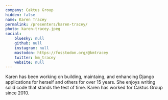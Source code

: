 ```yaml
---
company: Caktus Group
hidden: false
name: Karen Tracey
permalink: /presenters/karen-tracey/
photo: karen-tracey.jpeg
social:
    bluesky: null
    github: null
    instagram: null
    mastodon: https://fosstodon.org/@kmtracey
    twitter: km_tracey
    website: null
---
```


Karen has been working on building, maintaing, and enhancing Django applications for herself and others for over 15 years. She enjoys writing solid code that stands the test of time. Karen has worked for Caktus Group since 2010.
